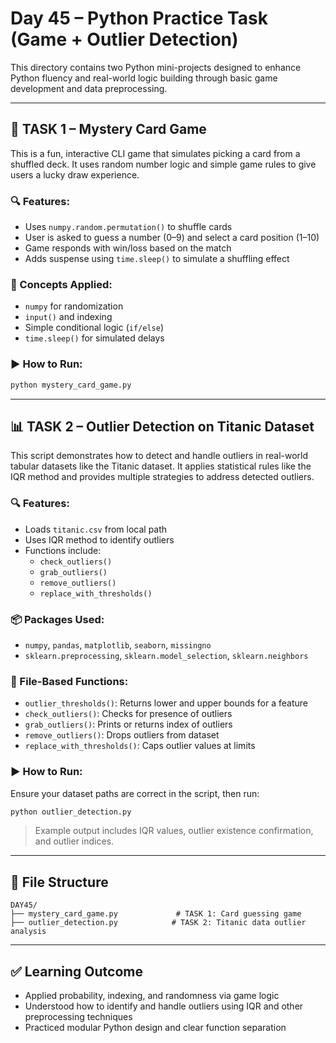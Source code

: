 
# Day 45 – Python Practice Task (Game + Outlier Detection)

This directory contains two Python mini-projects designed to enhance Python fluency and real-world logic building through basic game development and data preprocessing.

---

## 🎲 TASK 1 – Mystery Card Game

This is a fun, interactive CLI game that simulates picking a card from a shuffled deck. It uses random number logic and simple game rules to give users a lucky draw experience.

### 🔍 Features:
- Uses `numpy.random.permutation()` to shuffle cards
- User is asked to guess a number (0–9) and select a card position (1–10)
- Game responds with win/loss based on the match
- Adds suspense using `time.sleep()` to simulate a shuffling effect

### 🧠 Concepts Applied:
- `numpy` for randomization
- `input()` and indexing
- Simple conditional logic (`if/else`)
- `time.sleep()` for simulated delays

### ▶️ How to Run:
```bash
python mystery_card_game.py
```

---

## 📊 TASK 2 – Outlier Detection on Titanic Dataset

This script demonstrates how to detect and handle outliers in real-world tabular datasets like the Titanic dataset. It applies statistical rules like the IQR method and provides multiple strategies to address detected outliers.

### 🔍 Features:
- Loads `titanic.csv` from local path
- Uses IQR method to identify outliers
- Functions include:
  - `check_outliers()`
  - `grab_outliers()`
  - `remove_outliers()`
  - `replace_with_thresholds()`

### 📦 Packages Used:
- `numpy`, `pandas`, `matplotlib`, `seaborn`, `missingno`
- `sklearn.preprocessing`, `sklearn.model_selection`, `sklearn.neighbors`

### 📌 File-Based Functions:
- `outlier_thresholds()`: Returns lower and upper bounds for a feature
- `check_outliers()`: Checks for presence of outliers
- `grab_outliers()`: Prints or returns index of outliers
- `remove_outliers()`: Drops outliers from dataset
- `replace_with_thresholds()`: Caps outlier values at limits

### ▶️ How to Run:
Ensure your dataset paths are correct in the script, then run:
```bash
python outlier_detection.py
```

> Example output includes IQR values, outlier existence confirmation, and outlier indices.

---

## 📁 File Structure

```
DAY45/
├── mystery_card_game.py             # TASK 1: Card guessing game
├── outlier_detection.py            # TASK 2: Titanic data outlier analysis
```

---

## ✅ Learning Outcome

- Applied probability, indexing, and randomness via game logic
- Understood how to identify and handle outliers using IQR and other preprocessing techniques
- Practiced modular Python design and clear function separation
